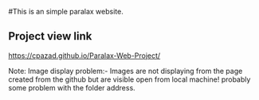 #This is an simple paralax website.

## Project view link
https://cpazad.github.io/Paralax-Web-Project/

Note: Image display problem:- Images are not displaying from the page created from the github but are visible open from local machine! probably some problem with the folder address.